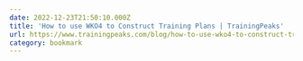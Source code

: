 ```yaml
---
date: 2022-12-23T21:50:10.000Z
title: 'How to use WKO4 to Construct Training Plans | TrainingPeaks'
url: https://www.trainingpeaks.com/blog/how-to-use-wko4-to-construct-training-plans/
category: bookmark
---
```

